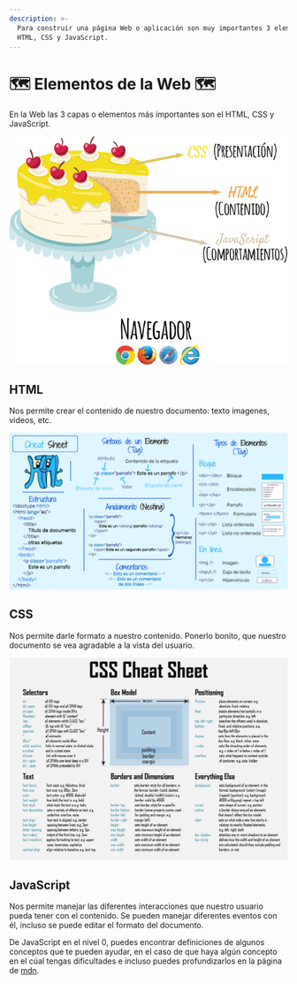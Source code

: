 ```yaml
---
description: >-
  Para construir una página Web o aplicación son muy importantes 3 elementos:
  HTML, CSS y JavaScript.
---
```


# 🗺️ Elementos de la Web 🗺️

En la Web las 3 capas o elementos más importantes son el HTML, CSS y JavaScript.

![](../.gitbook/assets/image.png)

## HTML

Nos permite crear el contenido de nuestro documento: texto imagenes, videos, etc.

![](../.gitbook/assets/html-cheet-sheat3%20%282%29.png)

## CSS

Nos permite darle formato a nuestro contenido. Ponerlo bonito, que nuestro documento se vea agradable a la vista del usuario.

![](../.gitbook/assets/eejfjxdxsaageyh.png)

## JavaScript

Nos permite manejar las diferentes interacciones que nuestro usuario pueda tener con el contenido. Se pueden manejar diferentes eventos con él, incluso se puede editar el formato del documento.

De JavaScript en el nivel 0, puedes encontrar definiciones de algunos conceptos que te pueden ayudar, en el caso de que haya algún concepto en el cúal tengas dificultades e incluso puedes profundizarlos en la página de [mdn](https://developer.mozilla.org/es/docs/Web/JavaScript).

